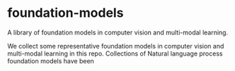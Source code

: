 # foundation-models
A library of foundation models in computer vision and multi-modal learning. 

We collect some representative foundation models in computer vision and multi-modal learning in this repo. Collections of Natural language process foundation models have been 